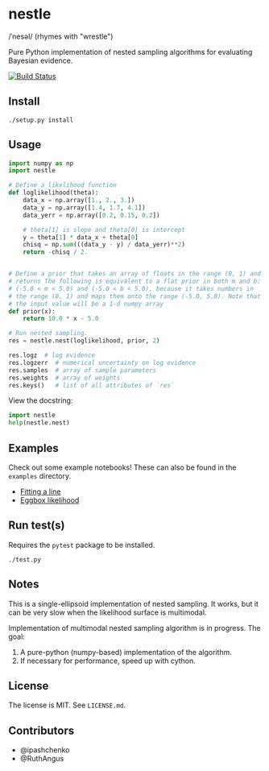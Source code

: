 nestle
======

/ˈnesəl/ (rhymes with "wrestle")

Pure Python implementation of nested sampling algorithms for
evaluating Bayesian evidence.

[![Build Status](https://api.travis-ci.org/kbarbary/nestle.svg)](https://travis-ci.org/kbarbary/nestle)


Install
-------

```
./setup.py install
```


Usage
-----

```python
import numpy as np
import nestle

# Define a likelihood function
def loglikelihood(theta):
    data_x = np.array([1., 2., 3.])
    data_y = np.array([1.4, 1.7, 4.1])
    data_yerr = np.array([0.2, 0.15, 0.2])

    # theta[1] is slope and theta[0] is intercept
    y = theta[1] * data_x + theta[0]
    chisq = np.sum(((data_y - y) / data_yerr)**2)
    return -chisq / 2.


# Define a prior that takes an array of floats in the range (0, 1) and
# returns The following is equivalent to a flat prior in both m and b:
# (-5.0 < m < 5.0) and (-5.0 < b < 5.0), because it takes numbers in
# the range (0, 1) and maps them onto the range (-5.0, 5.0). Note that
# the input value will be a 1-d numpy array
def prior(x):
    return 10.0 * x - 5.0

# Run nested sampling.
res = nestle.nest(loglikelihood, prior, 2)

res.logz  # log evidence
res.logzerr  # numerical uncertainty on log evidence
res.samples  # array of sample parameters
res.weights  # array of weights
res.keys()   # list of all attributes of `res`
```

View the docstring:

```python
import nestle
help(nestle.nest)
```


Examples
--------

Check out some example notebooks! These can also be found in the `examples`
directory.

* [Fitting a line](http://nbviewer.ipython.org/github/kbarbary/nestle/tree/master/examples/line.ipynb)
* [Eggbox likelihood](http://nbviewer.ipython.org/github/kbarbary/nestle/tree/master/examples/line.ipynb)


Run test(s)
-----------
Requires the `pytest` package to be installed.

```
./test.py
```

Notes
-----

This is a single-ellipsoid implementation of nested sampling. It
works, but it can be very slow when the likelihood surface is
multimodal.

Implementation of multimodal nested sampling algorithm is in progress.
The goal:

1. A pure-python (numpy-based) implementation of the algorithm.
2. If necessary for performance, speed up with cython.

License
-------

The license is MIT. See `LICENSE.md`.

Contributors
------------

- @ipashchenko
- @RuthAngus
